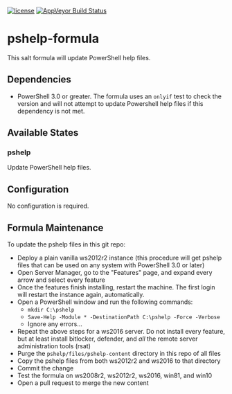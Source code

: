 [![license](https://img.shields.io/github/license/plus3it/pshelp-formula.svg)](./LICENSE)
[![AppVeyor Build Status](https://ci.appveyor.com/api/projects/status/github/plus3it/pshelp-formula?branch=master&svg=true)](https://ci.appveyor.com/project/plus3it/pshelp-formula)

# pshelp-formula

This salt formula will update PowerShell help files.

## Dependencies
-   PowerShell 3.0 or greater. The formula uses an `onlyif` test to check the
    version and will not attempt to update Powershell help files if this
    dependency is not met.

## Available States

### pshelp

Update PowerShell help files.

## Configuration
No configuration is required.

## Formula Maintenance

To update the pshelp files in this git repo:

-   Deploy a plain vanilla ws2012r2 instance (this procedure will get pshelp
    files that can be used on any system with PowerShell 3.0 or later)
-   Open Server Manager, go to the "Features" page, and expand every arrow and
    select every feature
-   Once the features finish installing, restart the machine. The first login
    will restart the instance again, automatically.
-   Open a PowerShell window and run the following commands:
    -   `mkdir C:\pshelp`
    -   `Save-Help -Module * -DestinationPath C:\pshelp -Force -Verbose`
    -   Ignore any errors...
-   Repeat the above steps for a ws2016 server. Do not install every feature,
    but at least install bitlocker, defender, and _all_ the remote server
    administration tools (rsat)
-   Purge the `pshelp/files/pshelp-content` directory in this repo of all files
-   Copy the pshelp files from both ws2012r2 and ws2016 to that directory
-   Commit the change
-   Test the formula on ws2008r2, ws2012r2, ws2016, win81, and win10
-   Open a pull request to merge the new content
